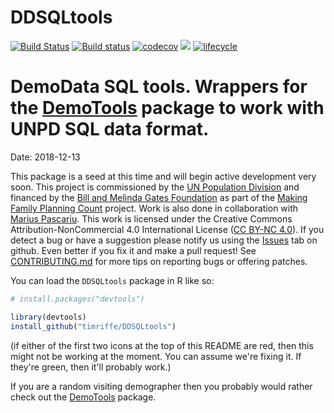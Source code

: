 # DDSQLtools

[![Build Status](https://travis-ci.org/timriffe/DDSQLtools.svg?branch=master)](https://travis-ci.org/timriffe/DDSQLtools)
[![Build status](https://ci.appveyor.com/api/projects/status/79gd3yfnim3m6m5v?svg=true)](https://ci.appveyor.com/project/timriffe/ddsqltools)
[![codecov](https://codecov.io/gh/timriffe/DDSQLtools/branch/master/graph/badge.svg)](https://codecov.io/gh/timriffe/DDSQLtools) 
[![](https://img.shields.io/badge/devel%20version-0.06.06-yellow.svg)](https://github.com/timriffe/DDSQLtools)
[![lifecycle](https://img.shields.io/badge/lifecycle-experimental-orange.svg)](https://www.tidyverse.org/lifecycle/#experimental)

# DemoData SQL tools. Wrappers for the [DemoTools](https://github.com/timriffe/DemoTools) package to work with UNPD SQL data format.

Date: 2018-12-13

This package is a seed at this time and will begin active development very soon. This project is commissioned by the [UN Population Division](http://www.un.org/en/development/desa/population/) and financed by the [Bill and Melinda Gates Foundation](https://www.gatesfoundation.org/) as part of the [Making Family Planning Count](http://www.un.org/en/development/desa/population/projects/making-family-planning-count/index.shtml) project. Work is also done in collaboration with [Marius Pascariu](http://findresearcher.sdu.dk/portal/en/persons/marius-pascariu(f77ff3a9-476f-4a40-ae73-403ceaaef233).html). This work is licensed under the Creative Commons Attribution-NonCommercial 4.0 International License ([CC BY-NC 4.0](https://creativecommons.org/licenses/by-nc/4.0/)). If you detect a bug or have a suggestion please notify us using the [Issues](https://github.com/timriffe/DDSQLtools/issues) tab on github. Even better if you fix it and make a pull request! See [CONTRIBUTING.md](https://github.com/timriffe/DDSQLtools/blob/master/CONTRIBUTING.md) for more tips on reporting bugs or offering patches.

You can load the ```DDSQLtools``` package in R like so:
```r
# install.packages("devtools")

library(devtools)
install_github("timriffe/DDSQLtools")
```
(if either of the first two icons at the top of this README are red, then this might not be working at the moment. You can assume we're fixing it. If they're green, then it'll probably work.)

If you are a random visiting demographer then you probably would rather check out the [DemoTools](https://github.com/timriffe/DemoTools) package. 


